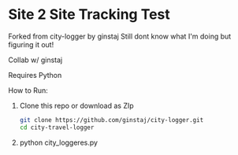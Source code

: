 # Site 2 Site Tracking Test

Forked from city-logger by ginstaj
Still dont know what I'm doing but figuring it out!

Collab w/ ginstaj

Requires Python

How to Run: 
1. Clone this repo or download as ZIp
   ```bash
   git clone https://github.com/ginstaj/city-logger.git
   cd city-travel-logger
2. python city_loggeres.py
